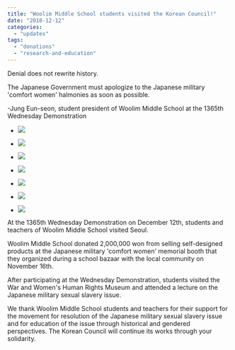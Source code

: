 ```yaml
---
title: "Woolim Middle School students visited the Korean Council!"
date: "2018-12-12"
categories: 
  - "updates"
tags: 
  - "donations"
  - "research-and-education"
---
```


Denial does not rewrite history.

The Japanese Government must apologize to the Japanese military 'comfort women' halmonies as soon as possible.

\-Jung Eun-seon, student president of Woolim Middle School at the 1365th Wednesday Demonstration

- ![](https://r2.womenandwar.net/2018/12/IMGP2695-1024x680.jpg)
    
- ![](https://r2.womenandwar.net/2018/12/IMGP2702-1024x680.jpg)
    
- ![](https://r2.womenandwar.net/2018/12/IMG_3328-1-1024x768.jpg)
    
- ![](https://r2.womenandwar.net/2018/12/IMG_2700-1024x768.jpg)
    
- ![](https://r2.womenandwar.net/2018/12/IMG_2702-1024x768.jpg)
    
- ![](https://r2.womenandwar.net/2018/12/IMGP2709-2-1024x680.jpg)
    
- ![](https://r2.womenandwar.net/2018/12/IMG_3320-2-1024x768.jpg)
    

At the 1365th Wednesday Demonstration on December 12th, students and teachers of Woolim Middle School visited Seoul.

Woolim Middle School donated 2,000,000 won from selling self-designed products at the Japanese military 'comfort women' memorial booth that they organized during a school bazaar with the local community on November 16th. 

After participating at the Wednesday Demonstration, students visited the War and Women's Human Rights Museum and attended a lecture on the Japanese military sexual slavery issue.

We thank Woolim Middle School students and teachers for their support for the movement for resolution of the Japanese military sexual slavery issue and for education of the issue through historical and gendered perspectives. The Korean Council will continue its works through your solidarity.
